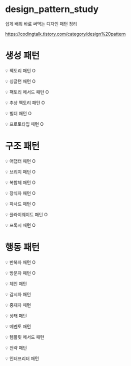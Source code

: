 # design_pattern_study
쉽게 배워 바로 써먹는 디자인 패턴 정리

https://codingtalk.tistory.com/category/design%20pattern

# 생성 패턴    
💡 팩토리 패턴 O

💡 싱글턴 패턴  O 

💡 팩토리 메서드 패턴 O

💡 추상 팩토리 패턴 O 

💡 빌더 패턴 O

💡 프로토타입 패턴 O   

# 구조 패턴
💡 어댑터 패턴   O 

💡 브리지 패턴   O

💡 복합체 패턴   O   

💡 장식자 패턴   O  

💡 파사드 패턴   O  

💡 플라이웨이트 패턴   O  

💡 프록시 패턴    O    

# 행동 패턴   
💡 반복자 패턴    O 

💡 방문자 패턴   O 

💡 체인 패턴       

💡 감시자 패턴     

💡 중재자 패턴     

💡 상태 패턴       

💡 메멘토 패턴       

💡 템플릿 메서드 패턴    

💡 전략 패턴    

💡 인터프리터 패턴   
